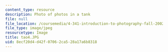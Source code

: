```yaml
---
content_type: resource
description: Photo of photos in a tank
file: null
file_location: /coursemedia/4-341-introduction-to-photography-fall-2002/8ecf20d4d42f07062ca528a17a6b8318_tao4.JPG
file_type: image/jpeg
resourcetype: Image
title: tao4.JPG
uid: 8ecf20d4-d42f-0706-2ca5-28a17a6b8318
---
```

